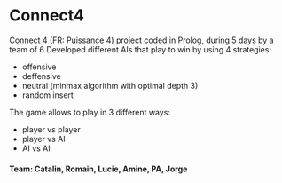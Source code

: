 # Connect4
Connect 4 (FR: Puissance 4) project coded in Prolog, during 5 days by a team of 6
Developed different AIs that play to win by using 4 strategies:
  - offensive 
  - deffensive
  - neutral (minmax algorithm with optimal depth 3)
  - random insert
  
The game allows to play in 3 different ways:
  - player vs player
  - player vs AI
  - AI vs AI

#### Team: Catalin, Romain, Lucie, Amine, PA, Jorge
